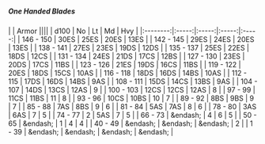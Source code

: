 ##### One Handed Blades

|      | Armor ||||
| d100 | No | Lt | Md | Hvy |
|:--------:|:-----:|:-----:|:-----:|:-----:|
| 146 - 150 | 30ES | 25ES | 20ES | 13ES |
| 142 - 145 | 29ES | 24ES | 20ES | 13ES |
| 138 - 141 | 27ES | 23ES | 19DS | 12DS |
| 135 - 137 | 25ES | 22ES | 18DS | 12CS |
| 131 - 134 | 24ES | 21DS | 17CS | 12BS |
| 127 - 130 | 23ES | 20DS | 17CS | 11BS |
| 123 - 126 | 21ES | 19DS | 16CS | 11BS |
| 119 - 122 | 20ES | 18DS | 15CS | 10AS |
| 116 - 118 | 18DS | 16DS | 14BS | 10AS |
| 112 - 115 | 17DS | 16DS | 14BS | 9AS |
| 108 - 111 | 15DS | 14CS | 13BS | 9AS |
| 104 - 107 | 14DS | 13CS | 12AS | 9 |
| 100 - 103 | 12CS | 12CS | 12AS | 8 |
| 97 - 99 | 11CS | 11BS | 11 | 8 |
| 93 - 96 | 10CS | 10BS | 10 | 7 |
| 89 - 92 | 8BS | 9BS | 9 | 7 |
| 85 - 88 | 7AS | 8BS | 9 | 6 |
| 81 - 84 | 5AS | 7AS | 8 | 6 |
| 78 - 80 | 3AS | 6AS | 7 | 5 |
| 74 - 77 | 2 | 5AS | 7 | 5 |
| 66 - 73 | &endash;  | 4 | 6 | 5 |
| 50 - 65 | &endash;  | 1 | 4 | 4 |
| 40 - 49 | &endash;  | &endash;  | &endash;  | 2 |
| 1 - 39 | &endash;  | &endash;  | &endash;  | &endash;  |

